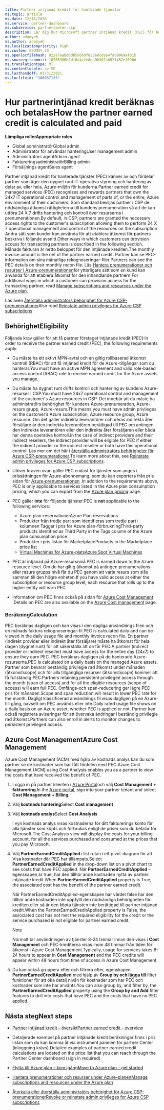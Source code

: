 ```yaml
---
title: Partner intjänad kredit för hanterade tjänster
ms.topic: article
ms.date: 12/16/2020
ms.service: partner-dashboard
ms.subservice: partnercenter-csp
description: Lär dig hur Microsoft partner intjänad kredit (PEC) för hanterade tjänster beräknas och betalas och hur du garanterar att du är berättigad.
author: adamyeh
ms.author: adamyeh
ms.localizationpriority: high
ms.custom: SEOMAY.20
ms.openlocfilehash: 022e7aabd0d850660f8236dce9a4fab9069af01b
ms.sourcegitcommit: 10765386b2df0d4c2e8da9b302a692f452e1090d
ms.translationtype: MT
ms.contentlocale: sv-SE
ms.lasthandoff: 03/31/2021
ms.locfileid: "106087135"
---
```

# <a name="how-the-partner-earned-credit-is-calculated-and-paid"></a><span data-ttu-id="e19fc-103">Hur partnerintjänad kredit beräknas och betalas</span><span class="sxs-lookup"><span data-stu-id="e19fc-103">How the partner earned credit is calculated and paid</span></span>

<span data-ttu-id="e19fc-104">**Lämpliga roller**</span><span class="sxs-lookup"><span data-stu-id="e19fc-104">**Appropriate roles**</span></span>

- <span data-ttu-id="e19fc-105">Global administratör</span><span class="sxs-lookup"><span data-stu-id="e19fc-105">Global admin</span></span>
- <span data-ttu-id="e19fc-106">Administratör för användar hantering</span><span class="sxs-lookup"><span data-stu-id="e19fc-106">User management admin</span></span>
- <span data-ttu-id="e19fc-107">Administratörs agent</span><span class="sxs-lookup"><span data-stu-id="e19fc-107">Admin agent</span></span>
- <span data-ttu-id="e19fc-108">Faktureringsadministratör</span><span class="sxs-lookup"><span data-stu-id="e19fc-108">Billing admin</span></span>
- <span data-ttu-id="e19fc-109">Försäljnings agent</span><span class="sxs-lookup"><span data-stu-id="e19fc-109">Sales agent</span></span>

<span data-ttu-id="e19fc-110">Partner intjänad kredit för hanterade tjänster (PEC) känner av och fördelar partner som äger den dygnet runt IT-operativa styrning och hantering av delar av, eller hela, Azure-miljön för kunderna.</span><span class="sxs-lookup"><span data-stu-id="e19fc-110">Partner earned credit for managed services (PEC) recognizes and rewards partners that own the 24x7 IT operational control and management of parts of, or the entire, Azure environment of their customers.</span></span> <span data-ttu-id="e19fc-111">Som standard beviljas partner i CSP de nödvändiga åtkomst rättigheterna till kundens prenumeration så att de kan utföra 24 X 7 drifts hantering och kontroll över resurserna i prenumerationen.</span><span class="sxs-lookup"><span data-stu-id="e19fc-111">By default, in CSP, partners are granted the necessary access rights to the customer's subscription allowing them to perform 24 X 7 operational management and control of the resources on the subscription.</span></span> <span data-ttu-id="e19fc-112">Andra sätt som kunder kan använda för att etablera åtkomst för partners beskrivs i följande avsnitt.</span><span class="sxs-lookup"><span data-stu-id="e19fc-112">Other ways in which customers can provision access for transacting partners is described in the following section.</span></span> <span data-ttu-id="e19fc-113">Månads fakturan är netto beloppet för den intjänade krediten.</span><span class="sxs-lookup"><span data-stu-id="e19fc-113">The monthly invoice amount is the net of the partner earned credit.</span></span> <span data-ttu-id="e19fc-114">Partner kan se PEC-information om sina månatliga rekognoseringar-filer.</span><span class="sxs-lookup"><span data-stu-id="e19fc-114">Partners can see the PEC details on their monthly recon file.</span></span> <span data-ttu-id="e19fc-115">Läs [Hantera prenumerationer och resurser i Azure-prenumerationen](azure-plan-manage.md)för ytterligare sätt som en kund kan använda för att etablera åtkomst för den inhandlande partnern.</span><span class="sxs-lookup"><span data-stu-id="e19fc-115">For additional ways in which a customer can provision access for the transacting partner, read [Manage subscriptions and resources under the Azure plan](azure-plan-manage.md).</span></span>

<span data-ttu-id="e19fc-116">Läs även [återställa administratörs behörighet för Azure CSP-prenumerationer](revoke-reinstate-csp.md)</span><span class="sxs-lookup"><span data-stu-id="e19fc-116">Also read [Reinstate admin privileges for Azure CSP subscriptions](revoke-reinstate-csp.md)</span></span>

## <a name="eligibility"></a><span data-ttu-id="e19fc-117">Behörighet</span><span class="sxs-lookup"><span data-stu-id="e19fc-117">Eligibility</span></span>

<span data-ttu-id="e19fc-118">Följande krav gäller för att få partner företaget intjänade kredit (PEC):</span><span class="sxs-lookup"><span data-stu-id="e19fc-118">In order to receive the partner earned credit (PEC), the following requirements apply:</span></span> 

- <span data-ttu-id="e19fc-119">Du måste ha ett aktivt MPN-avtal och en giltig rollbaserad åtkomst kontroll (RBAC) för att få intjänad kredit för de Azure-tillgångar som du hanterar.</span><span class="sxs-lookup"><span data-stu-id="e19fc-119">You must have an active MPN agreement and valid role-based access control (RBAC) role to receive earned credit for the Azure assets you manage.</span></span>

- <span data-ttu-id="e19fc-120">Du måste ha dygnet runt drifts kontroll och hantering av kundens Azure-resurser i CSP.</span><span class="sxs-lookup"><span data-stu-id="e19fc-120">You must have 24x7 operational control and management of the customer's Azure resources in CSP.</span></span> <span data-ttu-id="e19fc-121">Det innebär att du måste ha administratörs behörighet för kundens Azure-prenumeration, Azure-resurs grupp, Azure-resurs.</span><span class="sxs-lookup"><span data-stu-id="e19fc-121">This means you must have admin privileges on the customer’s Azure subscription, Azure resource group, Azure resource.</span></span> <span data-ttu-id="e19fc-122">Om det gäller indirekta leverantörer och deras indirekta åter försäljare är den indirekta leverantören berättigad till PEC om antingen den indirekta leverantören eller den indirekta åter försäljaren eller båda har denna operativa kontroll.</span><span class="sxs-lookup"><span data-stu-id="e19fc-122">In the case of indirect providers and their indirect resellers, the indirect provider will be eligible for PEC if either the indirect provider or the indirect reseller or both have this operational control.</span></span> <span data-ttu-id="e19fc-123">Läs mer om det här i [återställa administratörs behörigheter för Azure CSP-prenumerationer](./revoke-reinstate-csp.md).</span><span class="sxs-lookup"><span data-stu-id="e19fc-123">To learn more about this, see [Reinstate admin privileges for Azure CSP subscriptions](./revoke-reinstate-csp.md).</span></span>

- <span data-ttu-id="e19fc-124">Utöver kraven ovan gäller PEC endast för tjänster som anges i prissättningen för Azure-abonnemang, som du kan exportera från pris sidan för [Azure-prenumerationen](https://partner.microsoft.com/commerce/sales) .</span><span class="sxs-lookup"><span data-stu-id="e19fc-124">In addition to the requirements above, PEC is only applicable to services listed in the Azure plan consumption pricing, which you can export from the [Azure plan pricing](https://partner.microsoft.com/commerce/sales) page.</span></span>

- <span data-ttu-id="e19fc-125">PEC gäller **inte** för följande tjänster:</span><span class="sxs-lookup"><span data-stu-id="e19fc-125">PEC is **not** applicable to the following services:</span></span>
    - <span data-ttu-id="e19fc-126">Azure plan-reservationer</span><span class="sxs-lookup"><span data-stu-id="e19fc-126">Azure Plan reservations</span></span>
    - <span data-ttu-id="e19fc-127">Produkter från tredje part som identifieras som tredje part i kolumnen Taggar i pris för Azure plan-förbrukning</span><span class="sxs-lookup"><span data-stu-id="e19fc-127">Third-party products identified as Third Party in the Tags column of the Azure plan consumption price</span></span>
    - <span data-ttu-id="e19fc-128">Produkter i pris listan för Marketplace</span><span class="sxs-lookup"><span data-stu-id="e19fc-128">Products in the Marketplace price list</span></span>
    - [<span data-ttu-id="e19fc-129">Virtual Machines för Azure-plats</span><span class="sxs-lookup"><span data-stu-id="e19fc-129">Azure Spot Virtual Machines</span></span>](https://partner.microsoft.com/resources/collection/azure-spot-in-csp#/)

- <span data-ttu-id="e19fc-130">PEC är intjänad på Azure-resursnivå.</span><span class="sxs-lookup"><span data-stu-id="e19fc-130">PEC is earned down to the Azure resource level.</span></span> <span data-ttu-id="e19fc-131">Om du har giltig åtkomst på antingen prenumerations-eller resurs grupps nivå får du PEC genom att varje resurs som slås samman till den högre enheten.</span><span class="sxs-lookup"><span data-stu-id="e19fc-131">If you have valid access at either the subscription or resource group level, each resource that rolls up to the higher entity will earn PEC.</span></span>

- <span data-ttu-id="e19fc-132">Information om PEC finns också på sidan för [Azure Cost Management](/azure/cost-management-billing/costs/get-started-partners) .</span><span class="sxs-lookup"><span data-stu-id="e19fc-132">Details on PEC are also available on the [Azure Cost management](/azure/cost-management-billing/costs/get-started-partners) page.</span></span>

### <a name="calculation"></a><span data-ttu-id="e19fc-133">Beräkning</span><span class="sxs-lookup"><span data-stu-id="e19fc-133">Calculation</span></span>

<span data-ttu-id="e19fc-134">PEC beräknas dagligen och kan visas i den dagliga användnings filen och en månads faktura rekognoseringar-fil.</span><span class="sxs-lookup"><span data-stu-id="e19fc-134">PEC is calculated daily and can be viewed in the daily usage file and monthly invoice recon file.</span></span> <span data-ttu-id="e19fc-135">En partner (indirekt provider eller indirekt åter försäljare) måste ha åtkomst för hela dagen (dygnet runt) för att säkerställa att de får PEC.</span><span class="sxs-lookup"><span data-stu-id="e19fc-135">A partner (indirect provider or indirect reseller) must have access for the entire day (24x7) to ensure they earn PEC.</span></span> <span data-ttu-id="e19fc-136">PEC beräknas dagligen på de hanterade Azure-resurserna.</span><span class="sxs-lookup"><span data-stu-id="e19fc-136">PEC is calculated on a daily basis on the managed Azure assets.</span></span> <span data-ttu-id="e19fc-137">Partner som bevarar beständig privilegie rad åtkomst under månaden (åtkomstscope) och för alla tillgängliga resurser (åtkomstscope) kommer att få fullständig PEC.</span><span class="sxs-lookup"><span data-stu-id="e19fc-137">Partners retaining persistent privileged access through the month (span of access) and for all the eligible resources (scope of access) will earn full PEC.</span></span> <span data-ttu-id="e19fc-138">Omfångs-och span-reducering ger lägre PEC-pris för månaden.</span><span class="sxs-lookup"><span data-stu-id="e19fc-138">Scope and span reduction will result in lower PEC rate for the month.</span></span> <span data-ttu-id="e19fc-139">Dagligt klassificerad användnings fil visas dagligen på en Azure-till gång, oavsett om PEC används eller inte.</span><span class="sxs-lookup"><span data-stu-id="e19fc-139">Daily rated usage file shows on a daily basis on an Azure asset, whether PEC is applied or not.</span></span> <span data-ttu-id="e19fc-140">Partner kan också registrera aviseringar för att övervaka ändringar i beständig privilegie rad åtkomst.</span><span class="sxs-lookup"><span data-stu-id="e19fc-140">Partners can also enroll in alerts to monitor changes to persistent privileged access.</span></span>

## <a name="azure-cost-management"></a><span data-ttu-id="e19fc-141">Azure Cost Management</span><span class="sxs-lookup"><span data-stu-id="e19fc-141">Azure Cost Management</span></span>

<span data-ttu-id="e19fc-142">Azure Cost Management (ACM) med hjälp av kostnads analys kan du som partner se de kostnader som har fått fördelen med PEC.</span><span class="sxs-lookup"><span data-stu-id="e19fc-142">Azure Cost Management (ACM) using Cost Analysis enables you as a partner to view the costs that have received the benefit of PEC.</span></span>  

1. <span data-ttu-id="e19fc-143">Logga in på partner klienten i [Azure Portal](https://portal.azure.com)och välj **Cost Management + fakturering**.</span><span class="sxs-lookup"><span data-stu-id="e19fc-143">In the [Azure portal](https://portal.azure.com), sign into your partner tenant and select **Cost Management + Billing**.</span></span>

2. <span data-ttu-id="e19fc-144">Välj **kostnads hantering**</span><span class="sxs-lookup"><span data-stu-id="e19fc-144">Select **Cost management**</span></span>

3. <span data-ttu-id="e19fc-145">Välj **kostnads analys**</span><span class="sxs-lookup"><span data-stu-id="e19fc-145">Select **Cost Analysis**</span></span>

   <span data-ttu-id="e19fc-146">I vyn kostnads analys visas kostnaderna för ditt fakturerings konto för alla tjänster som köpts och förbrukas enligt de priser som du betalar för Microsoft.</span><span class="sxs-lookup"><span data-stu-id="e19fc-146">The Cost Analysis view will display the costs for your billing account, for all the services purchased and consumed at the prices that you pay Microsoft.</span></span>

4. <span data-ttu-id="e19fc-147">Välj **PartnerEarnedCreditApplied** i list rutan i ett pivot-diagram för att Visa kostnader där PEC har tillämpats.</span><span class="sxs-lookup"><span data-stu-id="e19fc-147">Select **PartnerEarnedCreditApplied** in the drop-down list on a pivot chart to see costs that have PEC applied.</span></span> <span data-ttu-id="e19fc-148">När **PartnerEarnedCreditApplied** -egenskapen är true, har den tillhör ande kostnaden nytta av partner intjänade kredit.</span><span class="sxs-lookup"><span data-stu-id="e19fc-148">When **PartnerEarnedCreditApplied** property is True, the associated cost has the benefit of the partner earned credit.</span></span> 

   <span data-ttu-id="e19fc-149">När PartnerEarnedCreditApplied-egenskapen har värdet false har den tillhör ande kostnaden inte uppfyllt den nödvändiga behörigheten för krediten eller så är den köpta tjänsten inte berättigad till partner intjänad kredit.</span><span class="sxs-lookup"><span data-stu-id="e19fc-149">When the PartnerEarnedCreditApplied property is False, the associated cost has not met the required eligibility for the credit or the service purchased is not eligible for partner earned credit.</span></span>

   >[!NOTE] 
   ><span data-ttu-id="e19fc-150">Normalt tar användningen av tjänster 8-24 timmar innan den visas i **Cost Management** och PEC-krediterna visas inom 48 timmar från tiden för åtkomst i Azure Cost Management.</span><span class="sxs-lookup"><span data-stu-id="e19fc-150">Typically, usage for services takes 8-24 hours to appear in **Cost Management** and the PEC credits will appear within 48 hours from time of access in Azure Cost Management.</span></span>

5. <span data-ttu-id="e19fc-151">Du kan också gruppera efter och filtrera efter, egenskapen **PartnerEarnedCreditApplied** med hjälp av **Group by och lägga till** filter funktioner för att öka detalj nivån för kostnader som har PEC och kostnader som inte har använts.</span><span class="sxs-lookup"><span data-stu-id="e19fc-151">You can also group by, and filter by, the **PartnerEarnedCreditApplied** property using the **Group by and Add** filter features to drill into costs that have PEC and the costs that have no PEC applied.</span></span>

## <a name="next-steps"></a><span data-ttu-id="e19fc-152">Nästa steg</span><span class="sxs-lookup"><span data-stu-id="e19fc-152">Next steps</span></span>

- [<span data-ttu-id="e19fc-153">Partner intjänad kredit – översikt</span><span class="sxs-lookup"><span data-stu-id="e19fc-153">Partner earned credit - overview</span></span>](partner-earned-credit.md)

- <span data-ttu-id="e19fc-154">Detaljerade exempel på partner intjänade kredit beräkningar finns i pris listan som du kan komma åt via instrument panelen för partner Center (inloggning krävs).</span><span class="sxs-lookup"><span data-stu-id="e19fc-154">Detailed examples of partner earned credit calculations are located on the price list that you can reach through the Partner Center dashboard (sign in required).</span></span>

- [<span data-ttu-id="e19fc-155">Flytta till Azure plan – kom igång</span><span class="sxs-lookup"><span data-stu-id="e19fc-155">Move to Azure plan - get started</span></span>](azure-plan-get-started.md)

- [<span data-ttu-id="e19fc-156">Hantera prenumerationer och resurser under Azure-planen</span><span class="sxs-lookup"><span data-stu-id="e19fc-156">Manage subscriptions and resources under the Azure plan</span></span>](azure-plan-manage.md)

- [<span data-ttu-id="e19fc-157">Återkalla eller återställa administratörs behörighet för Azure CSP-prenumerationer</span><span class="sxs-lookup"><span data-stu-id="e19fc-157">Revoke or reinstate admin privileges for Azure CSP subscriptions</span></span>](revoke-reinstate-csp.md)
